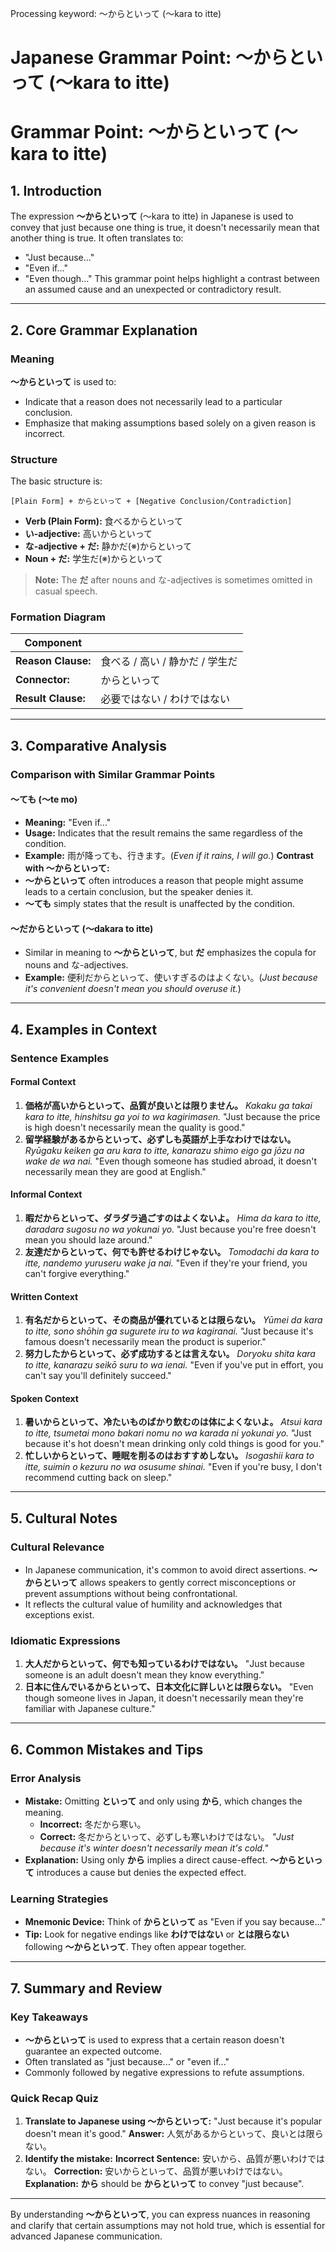 Processing keyword: ～からといって (〜kara to itte)
# Japanese Grammar Point: ～からといって (〜kara to itte)
# Grammar Point: ～からといって (〜kara to itte)
## 1. Introduction
The expression **～からといって** (〜kara to itte) in Japanese is used to convey that just because one thing is true, it doesn't necessarily mean that another thing is true. It often translates to:
- "Just because..."
- "Even if..."
- "Even though..."
This grammar point helps highlight a contrast between an assumed cause and an unexpected or contradictory result.

---
## 2. Core Grammar Explanation
### Meaning
**～からといって** is used to:
- Indicate that a reason does not necessarily lead to a particular conclusion.
- Emphasize that making assumptions based solely on a given reason is incorrect.
### Structure
The basic structure is:
```plaintext
[Plain Form] + からといって + [Negative Conclusion/Contradiction]
```
- **Verb (Plain Form):** 食べるからといって
- **い-adjective:** 高いからといって
- **な-adjective + だ:** 静かだ(※)からといって
- **Noun + だ:** 学生だ(※)からといって
> **Note:** The **だ** after nouns and な-adjectives is sometimes omitted in casual speech.
### Formation Diagram
| **Component**          |                                     |
|------------------------|-------------------------------------|
| **Reason Clause:**     | 食べる / 高い / 静かだ / 学生だ |
| **Connector:**         | からといって                        |
| **Result Clause:**     | 必要ではない / わけではない          |
---
## 3. Comparative Analysis
### Comparison with Similar Grammar Points
#### ～ても (〜te mo)
- **Meaning:** "Even if..."
- **Usage:** Indicates that the result remains the same regardless of the condition.
- **Example:** 雨が降っても、行きます。(*Even if it rains, I will go.*)
**Contrast with ～からといって:**
- **～からといって** often introduces a reason that people might assume leads to a certain conclusion, but the speaker denies it.
- **～ても** simply states that the result is unaffected by the condition.
#### ～だからといって (〜dakara to itte)
- Similar in meaning to **～からといって**, but **だ** emphasizes the copula for nouns and な-adjectives.
- **Example:** 便利だからといって、使いすぎるのはよくない。(*Just because it's convenient doesn't mean you should overuse it.*)
---
## 4. Examples in Context
### Sentence Examples
#### Formal Context
1. **価格が高いからといって、品質が良いとは限りません。**
   *Kakaku ga takai kara to itte, hinshitsu ga yoi to wa kagirimasen.*
   "Just because the price is high doesn't necessarily mean the quality is good."
2. **留学経験があるからといって、必ずしも英語が上手なわけではない。**
   *Ryūgaku keiken ga aru kara to itte, kanarazu shimo eigo ga jōzu na wake de wa nai.*
   "Even though someone has studied abroad, it doesn't necessarily mean they are good at English."
#### Informal Context
1. **暇だからといって、ダラダラ過ごすのはよくないよ。**
   *Hima da kara to itte, daradara sugosu no wa yokunai yo.*
   "Just because you're free doesn't mean you should laze around."
2. **友達だからといって、何でも許せるわけじゃない。**
   *Tomodachi da kara to itte, nandemo yuruseru wake ja nai.*
   "Even if they're your friend, you can't forgive everything."
#### Written Context
1. **有名だからといって、その商品が優れているとは限らない。**
   *Yūmei da kara to itte, sono shōhin ga sugurete iru to wa kagiranai.*
   "Just because it's famous doesn't necessarily mean the product is superior."
2. **努力したからといって、必ず成功するとは言えない。**
   *Doryoku shita kara to itte, kanarazu seikō suru to wa ienai.*
   "Even if you've put in effort, you can't say you'll definitely succeed."
#### Spoken Context
1. **暑いからといって、冷たいものばかり飲むのは体によくないよ。**
   *Atsui kara to itte, tsumetai mono bakari nomu no wa karada ni yokunai yo.*
   "Just because it's hot doesn't mean drinking only cold things is good for you."
2. **忙しいからといって、睡眠を削るのはおすすめしない。**
   *Isogashii kara to itte, suimin o kezuru no wa osusume shinai.*
   "Even if you're busy, I don't recommend cutting back on sleep."
---
## 5. Cultural Notes
### Cultural Relevance
- In Japanese communication, it's common to avoid direct assertions. **～からといって** allows speakers to gently correct misconceptions or prevent assumptions without being confrontational.
- It reflects the cultural value of humility and acknowledges that exceptions exist.
### Idiomatic Expressions
1. **大人だからといって、何でも知っているわけではない。**
   "Just because someone is an adult doesn't mean they know everything."
2. **日本に住んでいるからといって、日本文化に詳しいとは限らない。**
   "Even though someone lives in Japan, it doesn't necessarily mean they're familiar with Japanese culture."
---
## 6. Common Mistakes and Tips
### Error Analysis
- **Mistake:** Omitting **といって** and only using **から**, which changes the meaning.
  - **Incorrect:** 冬だから寒い。
  - **Correct:** 冬だからといって、必ずしも寒いわけではない。
  *"Just because it's winter doesn't necessarily mean it's cold."*
- **Explanation:** Using only **から** implies a direct cause-effect. **～からといって** introduces a cause but denies the expected effect.
### Learning Strategies
- **Mnemonic Device:** Think of **からといって** as "Even if you say because..."
- **Tip:** Look for negative endings like **わけではない** or **とは限らない** following **～からといって**. They often appear together.
---
## 7. Summary and Review
### Key Takeaways
- **～からといって** is used to express that a certain reason doesn't guarantee an expected outcome.
- Often translated as "just because..." or "even if..."
- Commonly followed by negative expressions to refute assumptions.
### Quick Recap Quiz
1. **Translate to Japanese using ～からといって:**
   "Just because it's popular doesn't mean it's good."
   **Answer:** 人気があるからといって、良いとは限らない。
2. **Identify the mistake:**
   **Incorrect Sentence:** 安いから、品質が悪いわけではない。
   **Correction:** 安いからといって、品質が悪いわけではない。
   **Explanation:** **から** should be **からといって** to convey "just because".
---
By understanding **～からといって**, you can express nuances in reasoning and clarify that certain assumptions may not hold true, which is essential for advanced Japanese communication.
